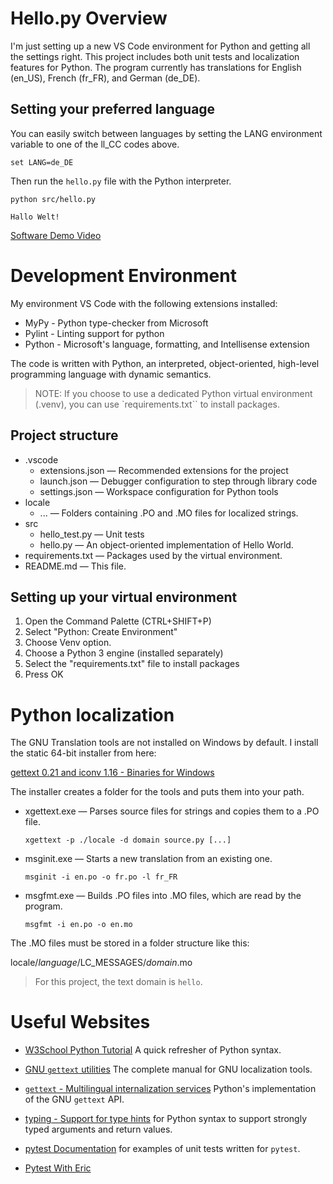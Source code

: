 # Hello.py Overview

I'm just setting up a new VS Code environment for Python and getting all the settings right.
This project includes both unit tests and localization features for Python. The program currently
has translations for English (en_US), French (fr_FR), and German (de_DE).

## Setting your preferred language

You can easily switch between languages by setting the LANG environment variable to one of the ll_CC codes above.

```
set LANG=de_DE
```

Then run the `hello.py` file with the Python interpreter.

```
python src/hello.py

Hallo Welt!
```

[Software Demo Video](https://youtu.be/2bwTy5cVuIU)

# Development Environment

My environment VS Code with the following extensions installed:

- MyPy - Python type-checker from Microsoft
- Pylint - Linting support for python
- Python - Microsoft's language, formatting, and Intellisense extension

The code is written with Python, an interpreted, object-oriented, high-level
programming language with dynamic semantics.

> NOTE: If you choose to use a dedicated Python virtual environment (.venv),
  you can use `requirements.txt`` to install packages.

## Project structure

- .vscode
  - extensions.json &mdash; Recommended extensions for the project
  - launch.json &mdash; Debugger configuration to step through library code
  - settings.json &mdash; Workspace configuration for Python tools
- locale
  - ... &mdash; Folders containing .PO and .MO files for localized strings.
- src
  - hello_test.py &mdash; Unit tests
  - hello.py &mdash; An object-oriented implementation of Hello World.
- requirements.txt &mdash; Packages used by the virtual environment.
- README.md &mdash; This file.

## Setting up your virtual environment

1. Open the Command Palette (CTRL+SHIFT+P)
1. Select "Python: Create Environment"
1. Choose Venv option.
1. Choose a Python 3 engine (installed separately)
1. Select the "requirements.txt" file to install packages
1. Press OK

# Python localization

The GNU Translation tools are not installed on Windows by default. I install the
static 64-bit installer from here:

[gettext 0.21 and iconv 1.16 - Binaries for Windows](https://mlocati.github.io/articles/gettext-iconv-windows.html)

The installer creates a folder for the tools and puts them into your path.

- xgettext.exe &mdash; Parses source files for strings and copies them to a .PO file.

  `xgettext -p ./locale -d domain source.py [...]`


- msginit.exe &mdash; Starts a new translation from an existing one.

  `msginit -i en.po -o fr.po -l fr_FR`

- msgfmt.exe &mdash; Builds .PO files into .MO files, which are read by the program.

  `msgfmt -i en.po -o en.mo`

The .MO files must be stored in a folder structure like this:

  locale/_language_/LC_MESSAGES/_domain_.mo

> For this project, the text domain is `hello`.

# Useful Websites

* [W3School Python Tutorial](https://www.w3schools.com/python/default.asp) A
  quick refresher of Python syntax.

* [GNU `gettext` utilities](https://www.gnu.org/software/gettext/manual/gettext.html)
  The complete manual for GNU localization tools.

* [`gettext` - Multilingual internalization services](https://docs.python.org/3/library/gettext.html)
  Python's implementation of the GNU `gettext` API.

* [typing - Support for type hints](https://docs.python.org/3/library/typing.html)
  for Python syntax to support strongly typed arguments and return values.

* [pytest Documentation](https://docs.pytest.org/en/7.1.x/index.html) for examples
  of unit tests written for `pytest`.

* [Pytest With Eric](https://pytest-with-eric.com/pytest-best-practices/pytest-logging/)

